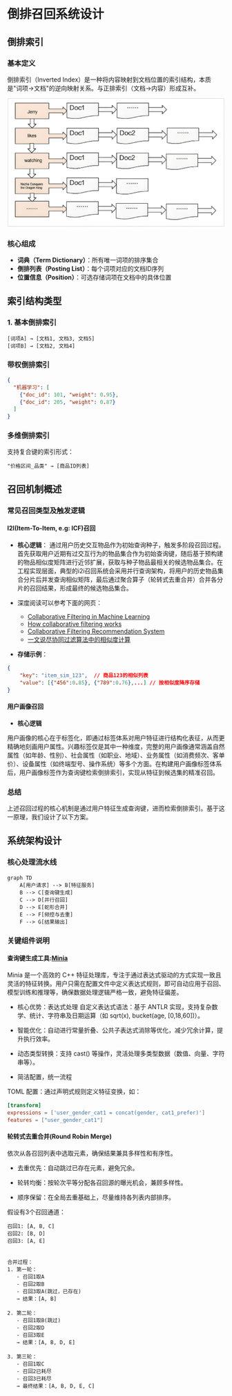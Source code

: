 # 倒排召回系统设计

## 倒排索引

### 基本定义
倒排索引（Inverted Index）是一种将内容映射到文档位置的索引结构，本质是"词项→文档"的逆向映射关系。与正排索引（文档→内容）形成互补。

<center>
<img src="../static/images/Inverted-Index.jpg" width="522">
</center>

### 核心组成
- **词典（Term Dictionary）**：所有唯一词项的排序集合
- **倒排列表（Posting List）**：每个词项对应的文档ID序列
- **位置信息（Position）**：可选存储词项在文档中的具体位置



## 索引结构类型

### 1. 基本倒排索引
```text
[词项A] → [文档1, 文档3, 文档5]
[词项B] → [文档2, 文档4]
```

### 带权倒排索引
```json
{
  "机器学习": [
    {"doc_id": 101, "weight": 0.95},
    {"doc_id": 205, "weight": 0.87}
  ]
}
```

### 多维倒排索引
支持复合键的索引形式：
```text
"价格区间_品类" → [商品ID列表]
```

## 召回机制概述

### 常见召回类型及触发逻辑

#### I2I(Item-To-Item, e.g: ICF)召回


- **核心逻辑**：
通过用户历史交互物品作为初始查询种子，触发多阶段召回过程。首先获取用户近期有过交互行为的物品集合作为初始查询键，随后基于预构建的物品相似度矩阵进行近邻扩展，获取与种子物品最相关的候选物品集合。在工程实现层面，典型的i2i召回系统会采用并行查询架构，将用户的历史物品集合分片后并发查询相似矩阵，最后通过聚合算子（轮转式去重合并）合并各分片的召回结果，形成最终的候选物品集合。

- 深度阅读可以参考下面的网页：
  - [Collaborative Filtering in Machine Learning](https://www.geeksforgeeks.org/collaborative-filtering-ml/)
  - [How collaborative filtering works](https://www.ibm.com/think/topics/collaborative-filtering)
  - [Collaborative Filtering Recommendation System](https://mlarchive.com/machine-learning/collaborative-filtering-recommendation-system/)
  - [一文说尽协同过滤算法中的相似度计算](https://zhuanlan.zhihu.com/p/653379602)



- **存储示例**：
```json
{
    "key": "item_sim_123",  // 商品123的相似列表
    "value": [{"456":0.85}, {"789":0.76},...] // 按相似度降序存储
}

```

#### 用户画像召回

- **核心逻辑**

用户画像的核心在于标签化，即通过标签体系对用户特征进行结构化表征，从而更精确地刻画用户属性。兴趣标签仅是其中一种维度，完整的用户画像通常涵盖自然属性（如年龄、性别）、社会属性（如职业、地域）、业务属性（如消费频次、客单价）、设备属性（如终端型号、操作系统）等多个方面。在构建用户画像标签体系后，用户画像标签作为查询键检索倒排索引，实现从特征到候选集的精准召回。


### 总结
上述召回过程的核心机制是通过用户特征生成查询键，进而检索倒排索引。基于这一原理，我们设计了以下方案。


## 系统架构设计

### 核心处理流水线
```mermaid
graph TD
    A[用户请求] --> B[特征服务]
    B --> C[查询键生成]
    C --> D[并行召回]
    D --> E[蛇形合并]
    E --> F[频控与去重]
    F --> G[结果输出]
```

### 关键组件说明

#### 查询键生成工具:[Minia](https://github.com/uopensail/minia) 

Minia 是一个高效的 C++ 特征处理库，专注于通过表达式驱动的方式实现一致且灵活的特征转换。用户只需在配置文件中定义表达式规则，即可自动应用于召回、模型训练和推理等，确保数据处理逻辑严格一致，避免特征偏差。

- 核心优势：表达式处理
自定义表达式语法：基于 ANTLR 实现，支持复杂数学、统计、字符串及日期运算（如 sqrt(x), bucket(age, [0,18,60])）。

- 智能优化：自动进行常量折叠、公共子表达式消除等优化，减少冗余计算，提升执行效率。

- 动态类型转换：支持 cast() 等操作，灵活处理多类型数据（数值、向量、字符串等）。

- 简洁配置，统一流程

TOML 配置：通过声明式规则定义特征变换，如：

```toml
[transform]
expressions = ['user_gender_cat1 = concat(gender, cat1_prefer)']
features = ["user_gender_cat1"]
```


#### 轮转式去重合并(Round Robin Merge)

依次从各召回列表中选取元素，确保结果兼具多样性和有序性。
- 去重优先：自动跳过已存在元素，避免冗余。

- 轮转均衡：按轮次平等分配各召回源的曝光机会，兼顾多样性。

- 顺序保留：在全局去重基础上，尽量维持各列表内部排序。

假设有3个召回通道：
```text
召回1: [A, B, C]
召回2: [B, D]
召回3: [A, E]


合并过程：
1. 第一轮：
   - 召回1取A
   - 召回2取B 
   - 召回3取A(跳过，已存在)
   → 结果：[A, B]

2. 第二轮：
   - 召回1取B(跳过)
   - 召回2取D
   - 召回3取E
   → 结果：[A, B, D, E]

3. 第三轮：
   - 召回1取C
   - 召回2已耗尽
   - 召回3已耗尽
   → 最终结果：[A, B, D, E, C]

```


